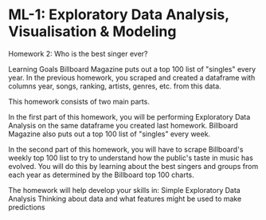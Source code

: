 # ML-1: Exploratory Data Analysis, Visualisation & Modeling

Homework 2: Who is the best singer ever?

Learning Goals
Billboard Magazine puts out a top 100 list of "singles" every year. In the previous homework, you scraped and created a dataframe with columns year, songs, ranking, artists, genres, etc. from this data.

This homework consists of two main parts. 

In the first part of this homework, you will be performing Exploratory Data Analysis on the same dataframe you created last homework.
Billboard Magazine also puts out a top 100 list of "singles" every week.

In the second part of this homework, you will have to scrape Billboard's weekly top 100 list to try to understand how the public's taste in music has evolved. You will do this by learning about the best singers and groups from each year as determined by the Billboard top 100 charts.

The homework will help develop your skills in:
  Simple Exploratory Data Analysis
  Thinking about data and what features might be used to make predictions
